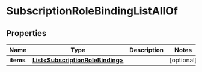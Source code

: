 

# SubscriptionRoleBindingListAllOf


## Properties

Name | Type | Description | Notes
------------ | ------------- | ------------- | -------------
**items** | [**List&lt;SubscriptionRoleBinding&gt;**](SubscriptionRoleBinding.md) |  |  [optional]



